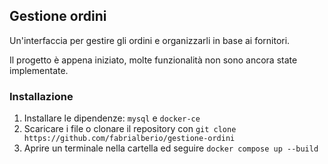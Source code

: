 ## Gestione ordini
Un'interfaccia per gestire gli ordini e organizzarli in base ai fornitori.

Il progetto è appena iniziato, molte funzionalità non sono ancora state implementate.

### Installazione
1. Installare le dipendenze: `mysql` e `docker-ce`
2. Scaricare i file o clonare il repository con `git clone https://github.com/fabrialberio/gestione-ordini`
3. Aprire un terminale nella cartella ed seguire `docker compose up --build`

